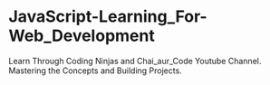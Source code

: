# JavaScript-Learning_For-Web_Development
Learn Through Coding Ninjas and Chai_aur_Code Youtube Channel. Mastering the Concepts and Building Projects.
